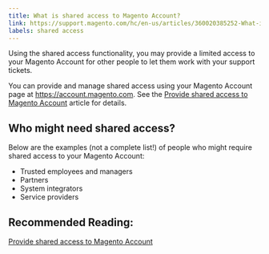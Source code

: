 ```yaml
---
title: What is shared access to Magento Account?
link: https://support.magento.com/hc/en-us/articles/360020385252-What-is-shared-access-to-Magento-Account-
labels: shared access
---
```


<p>Using the shared access functionality, you may provide a limited access to your Magento Account for other people to let them work with your support tickets.</p>
<p>You can provide and manage shared access using your Magento Account page at <a href="https://account.magento.com/">https://account.magento.com</a>. See the <a href="https://support.magento.com/hc/en-us/articles/360020694351-Provide-shared-access-to-Magento-Account">Provide shared access to Magento Account</a> article for details.</p>
<h2>Who might need shared access?</h2>
<p>Below are the examples (not a complete list!) of people who might require shared access to your Magento Account:</p>
<ul>
<li>Trusted employees and managers</li>
<li>Partners</li>
<li>System integrators</li>
<li>Service providers</li>
</ul>
<h2>Recommended Reading:</h2>
<p><a href="https://support.magento.com/hc/en-us/articles/360020694351-Provide-shared-access-to-Magento-Account">Provide shared access to Magento Account</a></p>